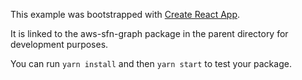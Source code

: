 This example was bootstrapped with [Create React App](https://github.com/facebook/create-react-app).

It is linked to the aws-sfn-graph package in the parent directory for development purposes.

You can run `yarn install` and then `yarn start` to test your package.

